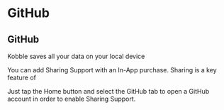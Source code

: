 # GitHub
## GitHub 

Kobble saves all your data on your local device

You can add Sharing Support with an In-App purchase. Sharing is a key feature of 

Just tap the Home button and select the GitHub tab to open a GitHub account in order to enable Sharing Support.

